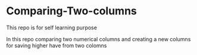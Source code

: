 # Comparing-Two-columns
This repo is for self learning purpose

In this repo  comparing two numerical columns and creating a new columns for saving higher have from two colomns 
